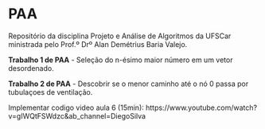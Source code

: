 # PAA

Repositório da disciplina Projeto e Análise de Algoritmos da UFSCar ministrada pelo Prof.º Drº Alan Demétrius Baria Valejo.
<p> </p>
<p><b>Trabalho 1 de PAA</b> - Seleção do n-ésimo maior número em um vetor desordenado.</p>
<p> </p>
<p><b>Trabalho 2 de PAA</b> - Descobrir se o menor caminho até o nó 0 passa por tubulaçoes de ventilação.</p>
<p> </p>
Implementar codigo video aula 6 (15min): https://www.youtube.com/watch?v=gIWQtFSWdzc&ab_channel=DiegoSilva
